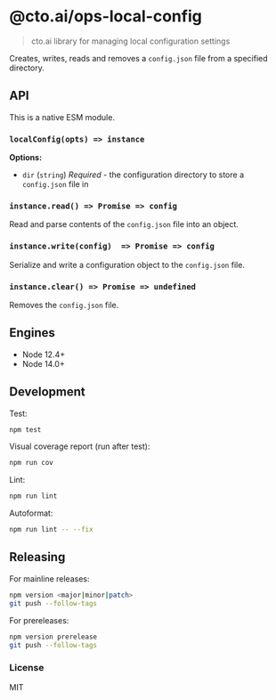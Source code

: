# @cto.ai/ops-local-config

> cto.ai library for managing local configuration settings

Creates, writes, reads and removes a `config.json` file from a specified directory.

## API

This is a native ESM module.

### `localConfig(opts) => instance`

**Options:**

* `dir` (`string`) *Required* - the configuration directory to store a `config.json` file in

### `instance.read() => Promise => config`

Read and parse contents of the `config.json` file into an object.

### `instance.write(config)  => Promise => config`

Serialize and write a configuration object to the `config.json` file.

### `instance.clear() => Promise => undefined`

Removes the `config.json` file.

## Engines

* Node 12.4+
* Node 14.0+

## Development

Test:

```sh
npm test
```

Visual coverage report (run after test):

```sh
npm run cov
```

Lint:

```sh
npm run lint
```

Autoformat:

```sh
npm run lint -- --fix
```

## Releasing

For mainline releases:

```sh
npm version <major|minor|patch>
git push --follow-tags
```

For prereleases:

```sh
npm version prerelease
git push --follow-tags
```

### License

MIT

